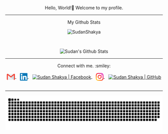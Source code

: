 <p align="center">Hello, World!👋 Welcome to my profile. </p>

<!--
**SudanShakya/SudanShakya** is a ✨ _special_ ✨ repository because its `README.md` (this file) appears on your GitHub profile.

Here are some ideas to get you started:

- 🔭 I’m currently working on ...
- 🌱 I’m currently learning ...
- 👯 I’m looking to collaborate on ...
- 🤔 I’m looking for help with ...
- 💬 Ask me about ...
- 📫 How to reach me: ...
- 😄 Pronouns: ...
- ⚡ Fun fact: ...
-->



<hr>
<p align ="center">My Github Stats</p>
<p align="center"><img src="https://github-readme-streak-stats.herokuapp.com/?user=SudanShakya&theme=github-green-purple" alt="SudanShakya"  /></p> <br>
<p align = "center"><img src="https://github-readme-stats.vercel.app/api?username=SudanShakya&show_icons=true&theme=ocean_dark" alt = "Sudan's Github Stats"/></p>

<hr>

<p align = "center">Connect with me. :smiley:</p>

<p align="center">
  <a href="mailto:sudanshakya15@gmail.com" >
    <img align="center" alt="Sudan Shakya | Gmail" width="26px" src="https://github.com/SatYu26/SatYu26/blob/master/Assets/Gmail.svg" />
  </a> &nbsp;&nbsp;
  
  <a href="https://www.linkedin.com/in/sudan-shakya-26a876194" target="_blank">
    <img align="center" alt="Sudan Shakya | Linkedin" width="24px" src="https://github.com/SatYu26/SatYu26/blob/master/Assets/Linkedin.svg" />
  </a> &nbsp;&nbsp;
  
  <a href="https://www.facebook.com/profile.php?id=100030714526572" target="_blank">
      <img align="center" alt="Sudan Shakya | Facebook" width="24px" src="https://upload.wikimedia.org/wikipedia/en/thumb/0/04/Facebook_f_logo_%282021%29.svg/100px-Facebook_f_logo_%282021%29.svg.png" />
  </a> &nbsp;&nbsp;
  
  <a href="https://www.instagram.com/_jisudanshakya_/" target="_blank">
    <img align="center" alt="Sudan Shakya | Instagram" width="24px" src="https://github.com/SatYu26/SatYu26/blob/master/Assets/Instagram.svg" />
  </a> &nbsp;&nbsp;
  
  <a href="https://github.com/SudanShakya" target="_blank">
    <img align="center" alt="Sudan Shakya | GitHub" width="26px" src="https://upload.wikimedia.org/wikipedia/commons/thumb/a/ae/Github-desktop-logo-symbol.svg/1024px-Github-desktop-logo-symbol.svg.png" />
  </a> &nbsp;&nbsp;
<p> 

<hr>

<p align="center">
  <img src="https://github.com/DHANOLA/DHANOLA/raw/output/github-contribution-grid-snake.svg" alt="snake"></center>
</p>
